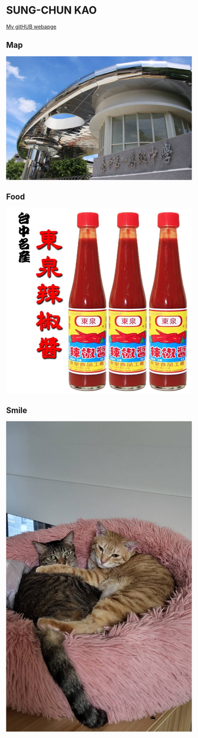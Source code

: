# SUNG-CHUN KAO
[My gitHUB webapge]([https://hankkao123.github.io/hankdd123.github.io/])
## Map
![image](https://github.com/hankkao123/113-statistics2/blob/main/599224746.jpg)
## Food
![image](https://github.com/hankkao123/113-statistics2/blob/main/38120f603e4dbcc6d9720d71b7b6f206.jpg)
## Smile
![image](https://github.com/hankkao123/113-statistics2/blob/main/IMG_9071.JPG)
